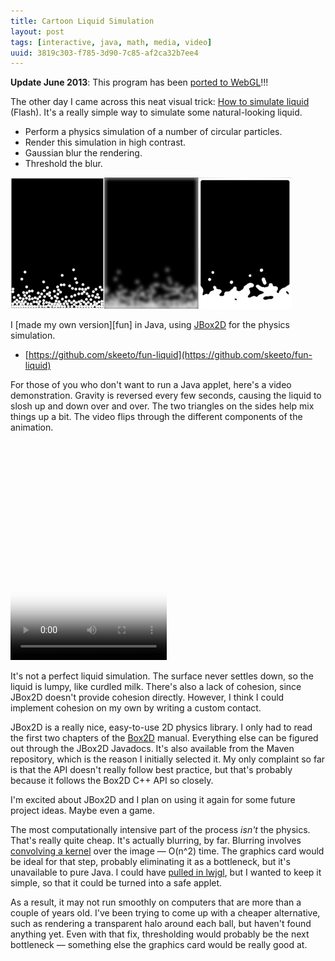 ```yaml
---
title: Cartoon Liquid Simulation
layout: post
tags: [interactive, java, math, media, video]
uuid: 3819c303-f785-3d90-7c85-af2ca32b7ee4
---
```


**Update June 2013**: This program has been [ported to WebGL][webgl]!!!

The other day I came across this neat visual trick:
[How to simulate liquid][liquid] (Flash). It's a really simple way to
simulate some natural-looking liquid.

* Perform a physics simulation of a number of circular particles.
* Render this simulation in high contrast.
* Gaussian blur the rendering.
* Threshold the blur.

![](/img/liquid/liquid-thumb.png)

I [made my own version][fun] in Java, using [JBox2D][jbox2d] for the
physics simulation.

* [https://github.com/skeeto/fun-liquid](https://github.com/skeeto/fun-liquid)

For those of you who don't want to run a Java applet, here's a video
demonstration. Gravity is reversed every few seconds, causing the
liquid to slosh up and down over and over. The two triangles on the
sides help mix things up a bit. The video flips through the different
components of the animation.

<video src="https://s3.amazonaws.com/nullprogram/liquid/liquid-overview.webm"
       poster="https://s3.amazonaws.com/nullprogram/liquid/liquid-poster.png"
       controls="controls" width="250" height="350">
</video>

It's not a perfect liquid simulation. The surface never settles down,
so the liquid is lumpy, like curdled milk. There's also a lack of
cohesion, since JBox2D doesn't provide cohesion directly. However, I
think I could implement cohesion on my own by writing a custom
contact.

JBox2D is a really nice, easy-to-use 2D physics library. I only had to
read the first two chapters of the [Box2D][box2d] manual. Everything
else can be figured out through the JBox2D Javadocs. It's also
available from the Maven repository, which is the reason I initially
selected it. My only complaint so far is that the API doesn't really
follow best practice, but that's probably because it follows the Box2D
C++ API so closely.

I'm excited about JBox2D and I plan on using it again for some future
project ideas. Maybe even a game.

The most computationally intensive part of the process *isn't* the
physics. That's really quite cheap. It's actually blurring, by far.
Blurring involves [convolving a kernel][kernel] over the image —
O(n^2) time. The graphics card would be ideal for that step, probably
eliminating it as a bottleneck, but it's unavailable to pure Java. I
could have [pulled in lwjgl][lwjgl], but I wanted to keep it simple,
so that it could be turned into a safe applet.

As a result, it may not run smoothly on computers that are more than a
couple of years old. I've been trying to come up with a cheaper
alternative, such as rendering a transparent halo around each ball,
but haven't found anything yet. Even with that fix, thresholding would
probably be the next bottleneck — something else the graphics card
would be really good at.


[liquid]: http://www.patrickmatte.com/stuff/physicsLiquid/
[mine]: /fun-liquid/
[webgl]: /blog/2012/02/03/
[jbox2d]: http://jbox2d.org/
[box2d]: http://box2d.org/
[kernel]: /blog/2008/02/22/
[lwjgl]: /blog/2011/11/06/

